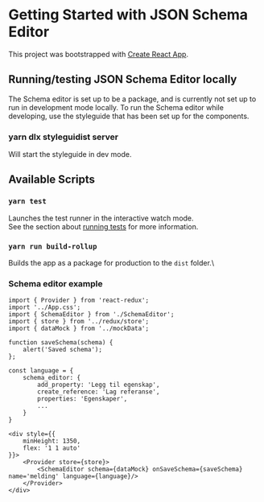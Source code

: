 # Getting Started with JSON Schema Editor

This project was bootstrapped with [Create React App](https://github.com/facebook/create-react-app).

## Running/testing JSON Schema Editor locally

The Schema editor is set up to be a package, and is currently not set up to run in development mode locally.
To run the Schema editor while developing, use the styleguide that has been set up for the components.

### yarn dlx styleguidist server

Will start the styleguide in dev mode.

## Available Scripts

### `yarn test`

Launches the test runner in the interactive watch mode.\
See the section about [running tests](https://facebook.github.io/create-react-app/docs/running-tests) for more information.

### `yarn run build-rollup`

Builds the app as a package for production to the `dist` folder.\


### Schema editor example

```tsx
import { Provider } from 'react-redux';
import '../App.css';
import { SchemaEditor } from './SchemaEditor';
import { store } from '../redux/store';
import { dataMock } from '../mockData';

function saveSchema(schema) {
    alert('Saved schema');
};

const language = {
    schema_editor: {
        add_property: 'Legg til egenskap',
        create_reference: 'Lag referanse',
        properties: 'Egenskaper',
        ...
    }
}

<div style={{
    minHeight: 1350,
    flex: '1 1 auto'
}}>
    <Provider store={store}>
        <SchemaEditor schema={dataMock} onSaveSchema={saveSchema} name='melding' language={language}/>
    </Provider>
</div>
```
